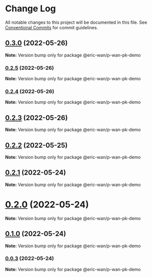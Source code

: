 # Change Log

All notable changes to this project will be documented in this file.
See [Conventional Commits](https://conventionalcommits.org) for commit guidelines.

## [0.3.0](https://github.com/GOGOGOSIR/lerna-demo/compare/v0.2.5...v0.3.0) (2022-05-26)

**Note:** Version bump only for package @eric-wan/p-wan-pk-demo





### [0.2.5](https://github.com/GOGOGOSIR/lerna-demo/compare/v0.2.4...v0.2.5) (2022-05-26)

**Note:** Version bump only for package @eric-wan/p-wan-pk-demo





### [0.2.4](https://github.com/GOGOGOSIR/lerna-demo/compare/v0.2.3...v0.2.4) (2022-05-26)

**Note:** Version bump only for package @eric-wan/p-wan-pk-demo





## [0.2.3](https://github.com/GOGOGOSIR/lerna-demo/compare/v0.2.2...v0.2.3) (2022-05-26)

**Note:** Version bump only for package @eric-wan/p-wan-pk-demo





## [0.2.2](https://github.com/GOGOGOSIR/lerna-demo/compare/v0.2.1...v0.2.2) (2022-05-25)

**Note:** Version bump only for package @eric-wan/p-wan-pk-demo





## [0.2.1](https://github.com/GOGOGOSIR/lerna-demo/compare/v0.2.0...v0.2.1) (2022-05-24)

**Note:** Version bump only for package @eric-wan/p-wan-pk-demo





# [0.2.0](https://github.com/GOGOGOSIR/lerna-demo/compare/v0.1.0...v0.2.0) (2022-05-24)

**Note:** Version bump only for package @eric-wan/p-wan-pk-demo





## [0.1.0](https://github.com/GOGOGOSIR/lerna-demo/compare/v0.0.3...v0.1.0) (2022-05-24)

**Note:** Version bump only for package @eric-wan/p-wan-pk-demo





### [0.0.3](https://github.com/GOGOGOSIR/lerna-demo/compare/v0.0.2...v0.0.3) (2022-05-24)

**Note:** Version bump only for package @eric-wan/p-wan-pk-demo
